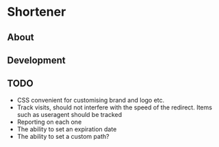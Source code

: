 # Shortener <!-- omit in TOC -->

## About

## Development

## TODO

- CSS convenient for customising brand and logo etc.
- Track visits, should not interfere with the speed of the redirect. Items such as useragent should be tracked
- Reporting on each one
- The ability to set an expiration date
- The ability to set a custom path?
